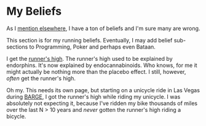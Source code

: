 # My Beliefs

As I [mention elsewhere](../life/my-beliefs.md), I have a ton of
beliefs and I'm sure many are wrong.

This section is for my running beliefs. Eventually, I may add belief
sub-sections to Programming, Poker and perhaps even Bataan.

I get the [runner's
high](https://www.youtube.com/watch?v=w4Ht2MLJD8U).  The runner's high
used to be explained by endorphins.  It's now explained by
endocannabinoids.  Who knows, for me it might actually be nothing more
than the placebo effect.  I still, however, _often_ get the runner's
high.

Oh my. This needs its own page, but starting on a unicycle ride in Las
Vegas during [BARGE](https://www.barge.org/), I got the runner's high
while riding my unicycle.  I was absolutely not expecting it, because I've
ridden my bike thousands of miles over the last N > 10 years and _never_
gotten the runner's high riding a bicycle.


